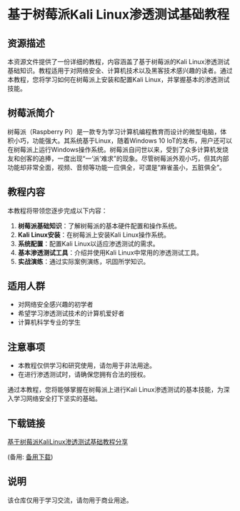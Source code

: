 # 基于树莓派Kali Linux渗透测试基础教程

## 资源描述

本资源文件提供了一份详细的教程，内容涵盖了基于树莓派的Kali Linux渗透测试基础知识。教程适用于对网络安全、计算机技术以及黑客技术感兴趣的读者。通过本教程，您将学习如何在树莓派上安装和配置Kali Linux，并掌握基本的渗透测试技能。

## 树莓派简介

树莓派（Raspberry Pi）是一款专为学习计算机编程教育而设计的微型电脑，体积小巧，功能强大。其系统基于Linux，随着Windows 10 IoT的发布，用户还可以在树莓派上运行Windows操作系统。树莓派自问世以来，受到了众多计算机发烧友和创客的追捧，一度出现“一‘派’难求”的现象。尽管树莓派外观小巧，但其内部功能却非常全面，视频、音频等功能一应俱全，可谓是“麻雀虽小，五脏俱全”。

## 教程内容

本教程将带领您逐步完成以下内容：

1. **树莓派基础知识**：了解树莓派的基本硬件配置和操作系统。
2. **Kali Linux安装**：在树莓派上安装Kali Linux操作系统。
3. **系统配置**：配置Kali Linux以适应渗透测试的需求。
4. **基本渗透测试工具**：介绍并使用Kali Linux中常用的渗透测试工具。
5. **实战演练**：通过实际案例演练，巩固所学知识。

## 适用人群

- 对网络安全感兴趣的初学者
- 希望学习渗透测试技术的计算机爱好者
- 计算机科学专业的学生

## 注意事项

- 本教程仅供学习和研究使用，请勿用于非法用途。
- 在进行渗透测试时，请确保您拥有合法的授权。

通过本教程，您将能够掌握在树莓派上进行Kali Linux渗透测试的基本技能，为深入学习网络安全打下坚实的基础。

## 下载链接
[基于树莓派KaliLinux渗透测试基础教程分享](https://pan.quark.cn/s/a3235c4a9623) 

(备用: [备用下载](https://pan.baidu.com/s/1XxqZqt2lNy4W95Xu9QaprA?pwd=1234))

## 说明

该仓库仅用于学习交流，请勿用于商业用途。
